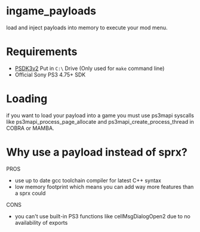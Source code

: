 # ingame_payloads
load and inject payloads into memory to execute your mod menu.

 
# Requirements 
* [PSDK3v2](https://github.com/PS3SDK-Misc/SDK-Mirror/releases/download/2022.01.29_052635/psdk3-cobra-windows.tar.gz) Put in `C:\` Drive (Only used for `make` command line)
* Official Sony PS3 4.75+ SDK

# Loading
if you want to load your payload into a game you must use ps3mapi syscalls like ps3mapi_process_page_allocate and ps3mapi_create_process_thread in COBRA or MAMBA.

# Why use a payload instead of sprx?

PROS
* use up to date gcc toolchain compiler for latest C++ syntax
* low memory footprint which means you can add way more features than a sprx could 

CONS
* you can't use built-in PS3 functions like cellMsgDialogOpen2 due to no availability of exports
